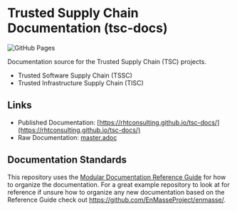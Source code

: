 

# Trusted Supply Chain Documentation (tsc-docs)

![GitHub Pages](https://github.com/rhtconsulting/tsc-docs/workflows/GitHub%20Pages/badge.svg?branch=master&event=push)

Documentation source for the Trusted  Supply Chain (TSC) projects.
* Trusted Software Supply Chain (TSSC)
* Trusted Infrastructure Supply Chain (TISC)

## Links
* Published Documentation: [https://rhtconsulting.github.io/tsc-docs/](https://rhtconsulting.github.io/tsc-docs/)
* Raw Documentation: [master.adoc](master.adoc)

## Documentation Standards

This repository uses the [Modular Documentation Reference Guide](https://redhat-documentation.github.io/modular-docs/) for how to organize the documentation. For a great example repository to look at for reference if unsure how to organize any new documentation based on the Reference Guide check out https://github.com/EnMasseProject/enmasse/.
